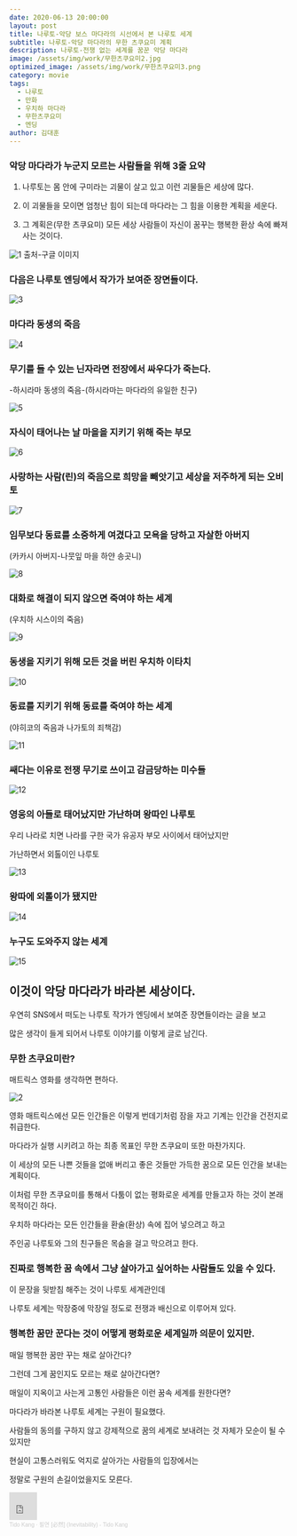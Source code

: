 ```yaml
---
date: 2020-06-13 20:00:00
layout: post
title: 나루토-악당 보스 마다라의 시선에서 본 나루토 세계
subtitle: 나루토-악당 마다라의 무한 츠쿠요미 계획
description: 나루토-전쟁 없는 세계를 꿈꾼 악당 마다라 
image: /assets/img/work/무한츠쿠요미2.jpg
optimized_image: /assets/img/work/무한츠쿠요미3.png
category: movie
tags:
  - 나루토
  - 만화
  - 우치하 마다라
  - 무한츠쿠요미
  - 엔딩
author: 김대훈
---
```


### 악당 마다라가 누군지 모르는 사람들을 위해 3줄 요약

1. 나루토는 몸 안에 구미라는 괴물이 살고 있고 이런 괴물들은 세상에 많다.

2. 이 괴물들을 모이면 엄청난 힘이 되는데 마다라는 그 힘을 이용한 계획을 세운다.

3. 그 계획은(무한 츠쿠요미) 모든 세상 사람들이 자신이 꿈꾸는 행복한 환상 속에 빠져 사는 것이다.

![1](../assets/img/work/무한츠쿠요미1.jpg)
출처-구글 이미지


### 다음은 나루토 엔딩에서 작가가 보여준 장면들이다.



![3](../assets/img/work/나루토엔딩0.jpg)
### 마다라 동생의 죽음  


![4](../assets/img/work/나루토엔딩1.jpg)
### 무기를 들 수 있는 닌자라면 전장에서 싸우다가 죽는다.
-하시라마 동생의 죽음-(하시라마는 마다라의 유일한 친구)  


![5](../assets/img/work/나루토엔딩2.jpg)
### 자식이 태어나는 날 마을을 지키기 위해 죽는 부모  


![6](../assets/img/work/나루토엔딩3.jpg)
### 사랑하는 사람(린)의 죽음으로 희망을 빼앗기고 세상을 저주하게 되는 오비토  


![7](../assets/img/work/나루토엔딩4.jpg)
### 임무보다 동료를 소중하게 여겼다고 모욕을 당하고 자살한 아버지
(카카시 아버지-나뭇잎 마을 하얀 송곳니)  


![8](../assets/img/work/나루토엔딩5.jpg)
### 대화로 해결이 되지 않으면 죽여야 하는 세계
(우치하 시스이의 죽음)  


![9](../assets/img/work/나루토엔딩6.jpg)
### 동생을 지키기 위해 모든 것을 버린 우치하 이타치  


![10](../assets/img/work/나루토엔딩7.jpg)
### 동료를 지키기 위해 동료를 죽여야 하는 세계
(야히코의 죽음과 나가토의 죄책감)  


![11](../assets/img/work/나루토엔딩8.jpg)
### 쌔다는 이유로 전쟁 무기로 쓰이고 감금당하는 미수들  

![12](../assets/img/work/나루토엔딩11.jpg)
### 영웅의 아들로 태어났지만 가난하며 왕따인 나루토
우리 나라로 치면 나라를 구한 국가 유공자 부모 사이에서 태어났지만

가난하면서 외톨이인 나루토  

![13](../assets/img/work/나루토엔딩9.jpg)
### 왕따에 외톨이가 됐지만  


![14](../assets/img/work/나루토엔딩10.jpg)
### 누구도 도와주지 않는 세계  


![15](../assets/img/work/나루토엔딩12.jpg)
## 이것이 악당 마다라가 바라본 세상이다.  





우연히 SNS에서 떠도는 나루토 작가가 엔딩에서 보여준 장면들이라는 글을 보고

많은 생각이 들게 되어서 나루토 이야기를 이렇게 글로 남긴다.

### 무한 츠쿠요미란?

매트릭스 영화를 생각하면 편하다.

![2](../assets/img/work/매트릭스1.png)

영화 매트릭스에선 모든 인간들은 이렇게 번데기처럼 잠을 자고 기계는 인간을 건전지로 취급한다.

마다라가 실행 시키려고 하는 최종 목표인 무한 츠쿠요미 또한 마찬가지다.

이 세상의 모든 나쁜 것들을 없애 버리고 좋은 것들만 가득한 꿈으로 모든 인간을 보내는 계획이다.

이처럼 무한 츠쿠요미를 통해서 다툼이 없는 평화로운 세계를 만들고자 하는 것이 본래 목적이긴 하다.

우치하 마다라는 모든 인간들을 환술(환상) 속에 집어 넣으려고 하고

주인공 나루토와 그의 친구들은 목숨을 걸고 막으려고 한다.

### 진짜로 행복한 꿈 속에서 그냥 살아가고 싶어하는 사람들도 있을 수 있다.

이 문장을 뒷받침 해주는 것이 나루토 세계관인데 

나루토 세계는 막장중에 막장일 정도로 전쟁과 배신으로 이루어져 있다.

### 행복한 꿈만 꾼다는 것이 어떻게 평화로운 세계일까 의문이 있지만.

매일 행복한 꿈만 꾸는 채로 살아간다?

그런데 그게 꿈인지도 모르는 채로 살아간다면?

매일이 지옥이고 사는게 고통인 사람들은 이런 꿈속 세계를 원한다면?

마다라가 바라본 나루토 세계는 구원이 필요했다.

사람들의 동의를 구하지 않고 강제적으로 꿈의 세계로 보내려는 것 자체가 모순이 될 수 있지만

현실이 고통스러워도 억지로 살아가는 사람들의 입장에서는 

정말로 구원의 손길이었을지도 모른다.





<iframe width="50" height="50" scrolling="no" frameborder="no" allow="autoplay" src="https://w.soundcloud.com/player/?url=https%3A//api.soundcloud.com/tracks/597436353&color=%23ff5500&auto_play=true&hide_related=false&show_comments=true&show_user=true&show_reposts=false&show_teaser=true&visual=true"></iframe><div style="font-size: 10px; color: #cccccc;line-break: anywhere;word-break: normal;overflow: hidden;white-space: nowrap;text-overflow: ellipsis; font-family: Interstate,Lucida Grande,Lucida Sans Unicode,Lucida Sans,Garuda,Verdana,Tahoma,sans-serif;font-weight: 100;"><a href="https://soundcloud.com/tido-kang" title="Tido Kang" target="_blank" style="color: #cccccc; text-decoration: none;">Tido Kang</a> · <a href="https://soundcloud.com/tido-kang/inevitability-tido-kang" title="필연 [必然]  (Inevitability) - Tido Kang" target="_blank" style="color: #cccccc; text-decoration: none;">필연 [必然]  (Inevitability) - Tido Kang</a></div>
